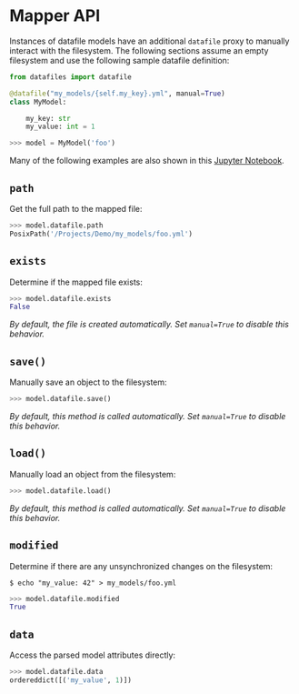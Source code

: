 # Mapper API

Instances of datafile models have an additional `datafile` proxy to manually interact with the filesystem. The following sections assume an empty filesystem and use the following sample datafile definition:

```python
from datafiles import datafile

@datafile("my_models/{self.my_key}.yml", manual=True)
class MyModel:

    my_key: str
    my_value: int = 1
```

```python
>>> model = MyModel('foo')
```

Many of the following examples are also shown in this [Jupyter Notebook](https://github.com/jacebrowning/datafiles/blob/main/notebooks/mapper_api.ipynb).

## `path`

Get the full path to the mapped file:

```python
>>> model.datafile.path
PosixPath('/Projects/Demo/my_models/foo.yml')
```

## `exists`

Determine if the mapped file exists:

```python
>>> model.datafile.exists
False
```

_By default, the file is created automatically. Set `manual=True` to disable this behavior._

## `save()`

Manually save an object to the filesystem:

```python
>>> model.datafile.save()
```

_By default, this method is called automatically. Set `manual=True` to disable this behavior._

## `load()`

Manually load an object from the filesystem:

```python
>>> model.datafile.load()
```

_By default, this method is called automatically. Set `manual=True` to disable this behavior._

## `modified`

Determine if there are any unsynchronized changes on the filesystem:

```
$ echo "my_value: 42" > my_models/foo.yml
```

```python
>>> model.datafile.modified
True
```

## `data`

Access the parsed model attributes directly:

```python
>>> model.datafile.data
ordereddict([('my_value', 1)])
```
